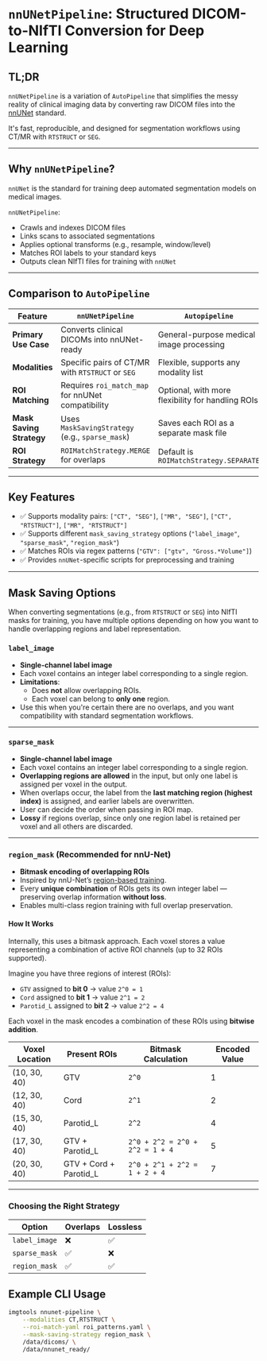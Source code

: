 # `nnUNetPipeline`: Structured DICOM-to-NIfTI Conversion for Deep Learning

## TL;DR  
`nnUNetPipeline` is a variation of `AutoPipeline` that simplifies the messy reality of clinical imaging data by converting raw DICOM files into the [nnUNet](https://github.com/MIC-DKFZ/nnUNet) standard.  

It's fast, reproducible, and designed for segmentation workflows using CT/MR with `RTSTRUCT` or `SEG`.

---

## Why `nnUNetPipeline`?

`nnUNet` is the standard for training deep automated segmentation models on medical images.

`nnUNetPipeline`:

- Crawls and indexes DICOM files
- Links scans to associated segmentations
- Applies optional transforms (e.g., resample, window/level)
- Matches ROI labels to your standard keys
- Outputs clean NIfTI files for training with `nnUNet`

---

## Comparison to `AutoPipeline`

| Feature                     | `nnUNetPipeline`                                   | `Autopipeline`                                         |
|-----------------------------|----------------------------------------------------|--------------------------------------------------------|
| **Primary Use Case**         | Converts clinical DICOMs into nnUNet-ready        | General-purpose medical image processing               |
| **Modalities**               | Specific pairs of CT/MR with `RTSTRUCT` or `SEG`  | Flexible, supports any modality list                   |
| **ROI Matching**             | Requires `roi_match_map` for nnUNet compatibility | Optional, with more flexibility for handling ROIs      |
| **Mask Saving Strategy**     | Uses `MaskSavingStrategy` (e.g., `sparse_mask`)    | Saves each ROI as a separate mask file                |
| **ROI Strategy**             | `ROIMatchStrategy.MERGE` for overlaps              | Default is `ROIMatchStrategy.SEPARATE`                |

---

## Key Features

- ✅ Supports modality pairs: `["CT", "SEG"]`, `["MR", "SEG"]`, `["CT", "RTSTRUCT"]`, `["MR", "RTSTRUCT"]`
- ✅ Supports different `mask_saving_strategy` options (`"label_image"`, `"sparse_mask"`, `"region_mask"`)
- ✅ Matches ROIs via regex patterns (`"GTV": ["gtv", "Gross.*Volume"]`)
- ✅ Provides `nnUNet`-specific scripts for preprocessing and training

---

## Mask Saving Options

When converting segmentations (e.g., from `RTSTRUCT` or `SEG`) into NIfTI masks for training, you have multiple options depending on how you want to handle overlapping regions and label representation.

### `label_image`

- **Single-channel label image**  
- Each voxel contains an integer label corresponding to a single region.
- **Limitations**:
  - Does **not** allow overlapping ROIs.
  - Each voxel can belong to **only one** region.
- Use this when you're certain there are no overlaps, and you want compatibility with standard segmentation workflows.

---

### `sparse_mask`

- **Single-channel label image**  
- Each voxel contains an integer label corresponding to a single region.
- **Overlapping regions are allowed** in the input, but only one label is assigned per voxel in the output.
- When overlaps occur, the label from the **last matching region (highest index)** is assigned, and earlier labels are overwritten.
- User can decide the order when passing in ROI map.
- **Lossy** if regions overlap, since only one region label is retained per voxel and all others are discarded.

---

### `region_mask` (Recommended for nnU-Net)

- **Bitmask encoding of overlapping ROIs**  
- Inspired by nnU-Net’s [region-based training](https://github.com/MIC-DKFZ/nnUNet/blob/master/documentation/region_based_training.md).
- Every **unique combination** of ROIs gets its own integer label — preserving overlap information **without loss**.
- Enables multi-class region training with full overlap preservation.

#### How It Works

Internally, this uses a bitmask approach. Each voxel stores a value representing a combination of active ROI channels (up to 32 ROIs supported).

Imagine you have three regions of interest (ROIs):

- `GTV` assigned to **bit 0** → value `2^0 = 1`
- `Cord` assigned to **bit 1** → value `2^1 = 2`
- `Parotid_L` assigned to **bit 2** → value `2^2 = 4`

Each voxel in the mask encodes a combination of these ROIs using **bitwise addition**.

| Voxel Location | Present ROIs           | Bitmask Calculation                 | Encoded Value |
|----------------|------------------------|-------------------------------------|---------------|
| (10, 30, 40)   | GTV                    | `2^0`                               | 1             |
| (12, 30, 40)   | Cord                   | `2^1`                               | 2             |
| (15, 30, 40)   | Parotid_L              | `2^2`                               | 4             |
| (17, 30, 40)   | GTV + Parotid_L        | `2^0 + 2^2 = 2^0 + 2^2 = 1 + 4`     | 5             |
| (20, 30, 40)   | GTV + Cord + Parotid_L | `2^0 + 2^1 + 2^2 = 1 + 2 + 4`       | 7             |

---

### Choosing the Right Strategy

| Option         | Overlaps | Lossless |
|----------------|----------|----------|
| `label_image`  | ❌       | ✅       | 
| `sparse_mask`  | ✅       | ❌       |
| `region_mask`  | ✅       | ✅       |

## Example CLI Usage

```bash
imgtools nnunet-pipeline \
    --modalities CT,RTSTRUCT \
    --roi-match-yaml roi_patterns.yaml \
    --mask-saving-strategy region_mask \
    /data/dicoms/ \
    /data/nnunet_ready/
```
